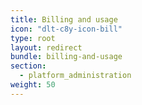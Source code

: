 ```yaml
---
title: Billing and usage
icon: "dlt-c8y-icon-bill"
type: root
layout: redirect
bundle: billing-and-usage
section: 
  - platform_administration
weight: 50
---
```

